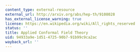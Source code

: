 ```yaml
---
content_type: external-resource
external_url: http://arxiv.org/abs/hep-th/9108028
has_external_license_warning: true
license: https://en.wikipedia.org/wiki/All_rights_reserved
status: ''
title: Applied Conformal Field Theory
uid: 94933a9e-1d51-4725-90b7-91b99c9ca2ac
wayback_url: ''
---
```

